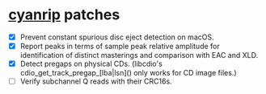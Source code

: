 [cyanrip](#cyanrip) patches
===========================
- [x] Prevent constant spurious disc eject detection on macOS.
- [x] Report peaks in terms of sample peak relative amplitude for identification of distinct masterings and comparison with EAC and XLD.
- [x] Detect pregaps on physical CDs. (libcdio's cdio_get_track_pregap_\[lba|lsn\]() only works for CD image files.)
- [ ] Verify subchannel Q reads with their CRC16s.
